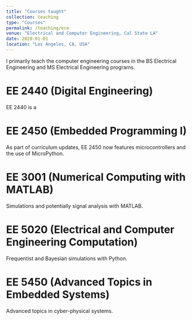 ```yaml
---
title: "Courses taught"
collection: teaching
type: "Courses"
permalink: /teaching/ece
venue: "Electrical and Computer Engineering, Cal State LA"
date: 2020-01-01
location: "Los Angeles, CA, USA"
---
```


I primarily teach the computer engineering courses in the BS Electrical Engineering and MS Electrical Engineering programs.

# EE 2440 (Digital Engineering)

EE 2440 is a 

# EE 2450 (Embedded Programming I)

As part of curriculum updates, EE 2450 now features microcontrollers and the use of MicroPython.

# EE 3001 (Numerical Computing with MATLAB)

Simulations and potentially signal analysis with MATLAB.

# EE 5020 (Electrical and Computer Engineering Computation)

Frequentist and Bayesian simulations with Python.

# EE 5450 (Advanced Topics in Embedded Systems)

Advanced topics in cyber-physical systems.
